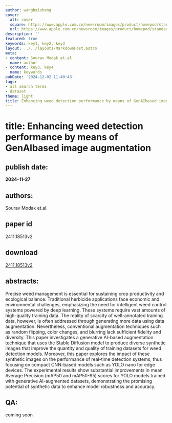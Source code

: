 ```yaml
---
author: wanghaisheng
cover:
  alt: cover
  square: https://www.apple.com.cn/newsroom/images/product/homepod/standard/Apple-HomePod-hero-230118_big.jpg.large_2x.jpg
  url: https://www.apple.com.cn/newsroom/images/product/homepod/standard/Apple-HomePod-hero-230118_big.jpg.large_2x.jpg
description: ''
featured: true
keywords: key1, key2, key3
layout: ../../layouts/MarkdownPost.astro
meta:
- content: Sourav Modak et.al.
  name: author
- content: key3, key4
  name: keywords
pubDate: '2024-12-02 11:40:43'
tags:
- all search terms
- dataset
theme: light
title: Enhancing weed detection performance by means of GenAIbased image augmentation
---
```


# title: Enhancing weed detection performance by means of GenAIbased image augmentation 
## publish date: 
**2024-11-27** 
## authors: 
  Sourav Modak et.al. 
## paper id
2411.18513v2
## download
[2411.18513v2](http://arxiv.org/abs/2411.18513v2)
## abstracts:
Precise weed management is essential for sustaining crop productivity and ecological balance. Traditional herbicide applications face economic and environmental challenges, emphasizing the need for intelligent weed control systems powered by deep learning. These systems require vast amounts of high-quality training data. The reality of scarcity of well-annotated training data, however, is often addressed through generating more data using data augmentation. Nevertheless, conventional augmentation techniques such as random flipping, color changes, and blurring lack sufficient fidelity and diversity. This paper investigates a generative AI-based augmentation technique that uses the Stable Diffusion model to produce diverse synthetic images that improve the quantity and quality of training datasets for weed detection models. Moreover, this paper explores the impact of these synthetic images on the performance of real-time detection systems, thus focusing on compact CNN-based models such as YOLO nano for edge devices. The experimental results show substantial improvements in mean Average Precision (mAP50 and mAP50-95) scores for YOLO models trained with generative AI-augmented datasets, demonstrating the promising potential of synthetic data to enhance model robustness and accuracy.
## QA:
coming soon
